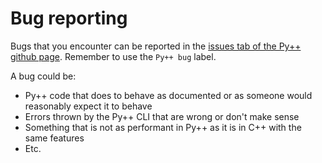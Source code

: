 # Bug reporting

Bugs that you encounter can be reported in the [issues tab of the Py++ github page](https://github.com/curtispuetz/pypp-cli/issues). Remember to use the `Py++ bug` label.

A bug could be:

- Py++ code that does to behave as documented or as someone would reasonably expect it to behave
- Errors thrown by the Py++ CLI that are wrong or don't make sense
- Something that is not as performant in Py++ as it is in C++ with the same features
- Etc.



